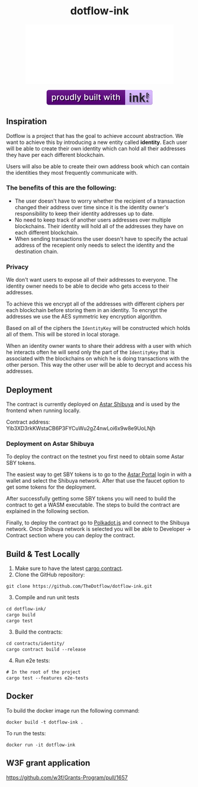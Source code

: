 <h1 align="center">dotflow-ink</h1>

<p align="center">
 <img width="400" src="./images/w3f.png" />
</p>
<p align="center">
 <img src="https://raw.githubusercontent.com/paritytech/ink/master/.images/badge.svg" href="https://github.com/paritytech/ink" />
</p>

## Inspiration

Dotflow is a project that has the goal to achieve account abstraction. We want to achieve this by introducing a new entity called **identity**. Each user will be able to create their own identity which can hold all their addresses they have per each different blockchain.

Users will also be able to create their own address book which can contain the identities they most frequently communicate with.

### The benefits of this are the following:
- The user doesn't have to worry whether the recipient of a transaction changed their address over time since it is the identity owner's responsibility to keep their identity addresses up to date.
- No need to keep track of another users addresses over multiple blockchains. Their identity will hold all of the addresses they have on each different blockchain.
- When sending transactions the user doesn't have to specify the actual address of the recepient only needs to select the identity and the destination chain.

### Privacy

We don't want users to expose all of their addresses to everyone. The identity owner needs to be able to decide who gets access to their addresses.

To achieve this we encrypt all of the addresses with different ciphers per each blockchain before storing them in an identity.
To encrypt the addresses we use the AES symmetric key encryption algorithm.

Based on all of the ciphers the `IdentityKey` will be constructed which holds all of them. This will be stored in local storage.

When an identity owner wants to share their address with a user with which he interacts often he will send only the part of the `IdentityKey` that is associated with the blockchains on which he is doing transactions with the other person.
This way the other user will be able to decrypt and access his addresses. 

## Deployment

The contract is currently deployed on [Astar Shibuya](https://docs.astar.network/docs/build/Introduction/astar_family/#shibuya) and is used by the frontend when running locally.

Contract address: Yib3XD3rkKWstaCB6P3FYCuWu2gZ4nwLoi6x9w8e9UoLNjh

### Deployment on Astar Shibuya
To deploy the contract on the testnet you first need to obtain some Astar SBY tokens. 

The easiest way to get SBY tokens is to go to the  [Astar Portal](https://portal.astar.network/) login in with a wallet and select the Shibuya network. After that use the faucet option to get some tokens for the deployment.

After successfully getting some SBY tokens you will need to build the contract to get a WASM executable. The steps to build the contract are explained in the following section.

Finally, to deploy the contract go to [Polkadot.js](https://polkadot.js.org/) and connect to the Shibuya network. Once Shibuya network is selected you will be able to Developer -> Contract section where you can deploy the contract.


## Build & Test Locally 
1. Make sure to have the latest [cargo contract](https://crates.io/crates/cargo-contract).
2. Clone the GitHub repository: 
```
git clone https://github.com/TheDotflow/dotflow-ink.git
 ```
 3. Compile and run unit tests
```
cd dotflow-ink/
cargo build
cargo test
```
3. Build the contracts:
```
cd contracts/identity/
cargo contract build --release
```
4. Run e2e tests:
```
# In the root of the project
cargo test --features e2e-tests
```

## Docker
To build the docker image run the following command:
```
docker build -t dotflow-ink .
```
To run the tests:
```
docker run -it dotflow-ink
```

## W3F grant application

https://github.com/w3f/Grants-Program/pull/1657
